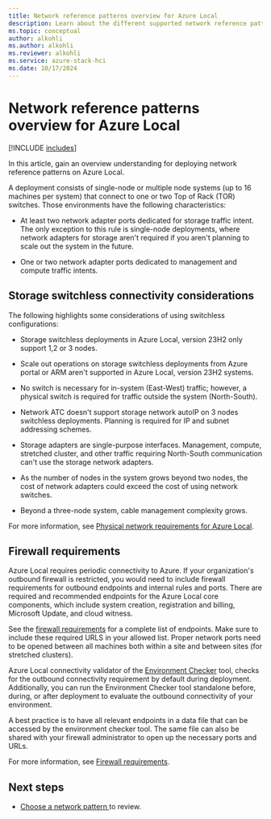 ```yaml
---
title: Network reference patterns overview for Azure Local
description: Learn about the different supported network reference patterns for Azure Local.
ms.topic: conceptual
author: alkohli
ms.author: alkohli
ms.reviewer: alkohli
ms.service: azure-stack-hci
ms.date: 10/17/2024
---
```


# Network reference patterns overview for Azure Local

[!INCLUDE [includes](../../hci/includes/hci-applies-to-23h2-22h2.md)]

In this article, gain an overview understanding for deploying network reference patterns on Azure Local.

A deployment consists of single-node or multiple node systems (up to 16 machines per system) that connect to one or two Top of Rack (TOR) switches. Those environments have the following characteristics:

- At least two network adapter ports dedicated for storage traffic intent. The only exception to this rule is single-node deployments, where network adapters for storage aren't required if you aren't planning to scale out the system in the future.

- One or two network adapter ports dedicated to management and compute traffic intents.

## Storage switchless connectivity considerations

The following highlights some considerations of using switchless configurations:

- Storage switchless deployments in Azure Local, version 23H2 only support 1,2 or 3 nodes.

- Scale out operations on storage switchless deployments from Azure portal or ARM aren't supported in Azure Local, version 23H2 systems.  

- No switch is necessary for in-system (East-West) traffic; however, a physical switch is required for traffic outside the system (North-South).

- Network ATC doesn't support storage network autoIP on 3 nodes switchless deployments. Planning is required for IP and subnet addressing schemes.

- Storage adapters are single-purpose interfaces. Management, compute, stretched cluster, and other traffic requiring North-South communication can't use the storage network adapters.

- As the number of nodes in the system grows beyond two nodes, the cost of network adapters could exceed the cost of using network switches.

- Beyond a three-node system, cable management complexity grows.

For more information, see [Physical network requirements for Azure Local](../concepts/physical-network-requirements.md).

## Firewall requirements

Azure Local requires periodic connectivity to Azure. If your organization's outbound firewall is restricted, you would need to include firewall requirements for outbound endpoints and internal rules and ports. There are required and recommended endpoints for the Azure Local core components, which include system creation, registration and billing, Microsoft Update, and cloud witness.

See the [firewall requirements](/azure-stack/hci/concepts/firewall-requirements?tabs=allow-table) for a complete list of endpoints. Make sure to include these required URLS in your allowed list. Proper network ports need to be opened between all machines both within a site and between sites (for stretched clusters).

Azure Local connectivity validator of the [Environment Checker](https://www.powershellgallery.com/packages/AzStackHci.EnvironmentChecker/0.2.3-preview) tool, checks for the outbound connectivity requirement by default during deployment. Additionally, you can run the Environment Checker tool standalone before, during, or after deployment to evaluate the outbound connectivity of your environment.

A best practice is to have all relevant endpoints in a data file that can be accessed by the environment checker tool. The same file can also be shared with your firewall administrator to open up the necessary ports and URLs.

For more information, see [Firewall requirements](/azure-stack/hci/concepts/firewall-requirements?tabs=allow-table).

## Next steps

- [Choose a network pattern ](choose-network-pattern.md) to review.
